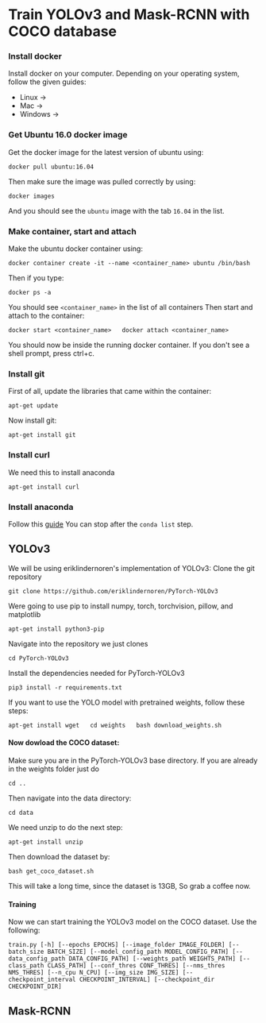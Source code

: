 # Train YOLOv3 and Mask-RCNN with COCO database

### Install docker
Install docker on your computer. Depending on your operating system, follow the given guides:
* Linux ->
* Mac ->
* Windows ->

### Get Ubuntu 16.0 docker image
Get the docker image for the latest version of ubuntu using:

`docker pull ubuntu:16.04`

Then make sure the image was pulled correctly by using:

`docker images`

And you should see the `ubuntu` image with the tab `16.04` in the list.


### Make container, start and attach
Make the ubuntu docker container using:

`docker container create -it --name <container_name> ubuntu /bin/bash`

Then if you type:

`docker ps -a`

You should see `<container_name>` in the list of all containers
Then start and attach to the container:

`docker start <container_name>  
docker attach <container_name>`

You should now be inside the running docker container.
If you don't see a shell prompt, press ctrl+c.

### Install git
First of all, update the libraries that came within the container:

`apt-get update`

Now install git:

`apt-get install git`

### Install curl
We need this to install anaconda

`apt-get install curl`

### Install anaconda
Follow this [guide](https://www.digitalocean.com/community/tutorials/how-to-install-the-anaconda-python-distribution-on-ubuntu-16-04)
You can stop after the `conda list` step.


## YOLOv3
We will be using eriklindernoren's implementation of YOLOv3:
Clone the git repository

`git clone https://github.com/eriklindernoren/PyTorch-YOLOv3`

Were going to use pip to install numpy, torch, torchvision, pillow, and matplotlib

`apt-get install python3-pip`

Navigate into the repository we just clones

`cd PyTorch-YOLOv3`

Install the dependencies needed for PyTorch-YOLOv3

`pip3 install -r requirements.txt`

If you want to use the YOLO model with pretrained weights, follow these steps:

`apt-get install wget  
cd weights  
bash download_weights.sh`


#### Now dowload the COCO dataset:
Make sure you are in the PyTorch-YOLOv3 base directory. If you are already in the weights folder just do

`cd ..`

Then navigate into the data directory:

`cd data`

We need unzip to do the next step:

`apt-get install unzip`

Then download the dataset by:

`bash get_coco_dataset.sh`

This will take a long time, since the dataset is 13GB, So grab a coffee now.


#### Training
Now we can start training the YOLOv3 model on the COCO dataset.
Use the following:

`train.py [-h] [--epochs EPOCHS] [--image_folder IMAGE_FOLDER]
                [--batch_size BATCH_SIZE]
                [--model_config_path MODEL_CONFIG_PATH]
                [--data_config_path DATA_CONFIG_PATH]
                [--weights_path WEIGHTS_PATH] [--class_path CLASS_PATH]
                [--conf_thres CONF_THRES] [--nms_thres NMS_THRES]
                [--n_cpu N_CPU] [--img_size IMG_SIZE]
                [--checkpoint_interval CHECKPOINT_INTERVAL]
                [--checkpoint_dir CHECKPOINT_DIR]`


## Mask-RCNN
